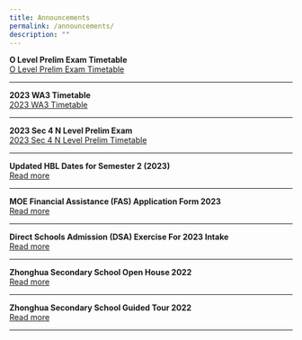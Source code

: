 ```yaml
---
title: Announcements
permalink: /announcements/
description: ""
---
```

**O Level Prelim Exam Timetable**
<br>
[O Level Prelim Exam Timetable](/files/20234e4n5nprelimtimetablev4.pdf)

-------------------------------------------------------------------------------

**2023 WA3 Timetable**
<br>
[2023 WA3 Timetable](/files/2023wa3v2.pdf)

-------------------------------------------------------------------------------

**2023 Sec 4 N Level Prelim Exam**
<br>
[2023 Sec 4 N Level Prelim Timetable](/files/20234nprelim.pdf)

-------------------------------------------------------------------------------

**Updated HBL Dates for Semester 2 (2023)**<br>
[Read more](https://staging.d1ph2u5puaqsvh.amplifyapp.com/about-us/calendar/)

--------------------------------------------------------------------------

**MOE Financial Assistance (FAS) Application Form 2023** <br> [Read more](/files/a1.pdf)

-------------------------------------------------------------------------------

**Direct Schools Admission (DSA) Exercise For 2023 Intake** <br>
[Read more](https://staging.d1ph2u5puaqsvh.amplifyapp.com/admission/dsa-2023/)

-------------------------------------------------------------------------------

**Zhonghua Secondary School Open House 2022**
<br> [Read more](https://staging.d1ph2u5puaqsvh.amplifyapp.com/achievements/highlights/2/)

-------------------------------------------------------------------------------

**Zhonghua Secondary School Guided Tour 2022**
<br> [Read more](https://staging.d1ph2u5puaqsvh.amplifyapp.com/achievements/highlights/1/)

-------------------------------------------------------------------------------